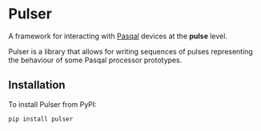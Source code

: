 # Pulser

A framework for interacting with [Pasqal][pasqal] devices at the **pulse** level.

Pulser is a library that allows for writing sequences of pulses representing the
behaviour of some Pasqal processor prototypes.


## Installation

To install Pulser from PyPI:

```bash
pip install pulser
```

[pasqal]: https://pasqal.io/
